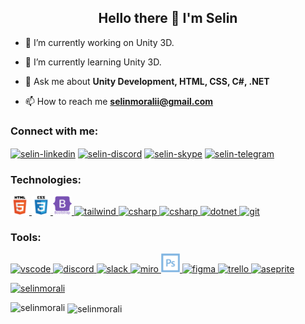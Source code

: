 <h2 align="center">Hello there 👋 I'm Selin</h2>

<p>

- 🔭 I’m currently working on Unity 3D.

- 🌱 I’m currently learning Unity 3D.

- 💬 Ask me about **Unity Development, HTML, CSS, C#, .NET**

- 📫 How to reach me **selinmoralii@gmail.com**
</p>

<h3 align="left">Connect with me:</h3>
<p align="left">
<a href="https://www.linkedin.com/in/selin-morali/" target="blank" rel=”noopener”><img align="center" src="https://velanovascular.com/wp-content/uploads/2020/06/LinkedIn.png" alt="selin-linkedin" height="30" width="30" /></a>
<a href="https://discordapp.com/users/271015968384352268" target="blank" rel=”noopener”><img align="center" src="https://seeklogo.com/images/D/discord-logo-134E148657-seeklogo.com.png" alt="selin-discord" height="30" width="30" /></a>
<a href="https://join.skype.com/invite/NvZnf1Ch7HEV" target="blank" rel="noopener"><img align="center" src="https://seeklogo.com/images/S/skype-icon-logo-62E333BBBA-seeklogo.com.png" alt="selin-skype" height="30" width="30" /></a>
<a href="https://t.me/selinmorali" target="blank" rel="noopener"><img align="center" src="https://seeklogo.com/images/T/telegram-new-2019-logo-060F2D4B81-seeklogo.com.png" alt="selin-telegram" height="30" width="30" /></a>
</p>

<h3 align="left">Technologies:</h3>
<p align="left"> 
<a href="https://www.w3.org/html/" target="_blank" rel=”noopener”> <img src="https://raw.githubusercontent.com/devicons/devicon/master/icons/html5/html5-original-wordmark.svg" alt="html5" width="30" height="30"/> </a> 
<a href="https://www.w3schools.com/css/" target="_blank" rel=”noopener”> <img src="https://raw.githubusercontent.com/devicons/devicon/master/icons/css3/css3-original-wordmark.svg" alt="css3" width="30" height="30"/> </a> 
<a href="https://getbootstrap.com" target="_blank" rel=”noopener”> <img src="https://raw.githubusercontent.com/devicons/devicon/master/icons/bootstrap/bootstrap-plain-wordmark.svg" alt="bootstrap" width="30" height="30"/> </a>
<a href="https://tailwindcss.com/" target="_blank" rel=”noopener”> <img src="https://seeklogo.com/images/T/tailwind-css-logo-5AD4175897-seeklogo.com.png" alt="tailwind" width="30" height="30"/> </a>
<a href="https://unity.com/" target="_blank" rel=”noopener”> <img src="https://seeklogo.com/images/U/unity-logo-988A22E703-seeklogo.com.png" alt="csharp" width="30" height="30"/> </a>
<a href="https://docs.microsoft.com/en-us/dotnet/csharp/" target="_blank" rel=”noopener”> <img src="https://seeklogo.com/images/C/c-sharp-c-logo-02F17714BA-seeklogo.com.png" alt="csharp" width="30" height="30"/> </a>
<a href="https://docs.microsoft.com/en-us/dotnet/" target="_blank" rel=”noopener”> <img src="https://upload.wikimedia.org/wikipedia/commons/thumb/e/ee/.NET_Core_Logo.svg/512px-.NET_Core_Logo.svg.png?20210328084203" alt="dotnet" width="30" height="30"/> </a>
<a href="https://git-scm.com/" target="_blank" rel=”noopener”> <img src="https://www.vectorlogo.zone/logos/git-scm/git-scm-icon.svg" alt="git" width="30" height="30"/> </a>
</p>
  
<h3 align="left">Tools:</h3>
<a href="https://code.visualstudio.com/" target="_blank" rel=”noopener”> <img src="https://upload.wikimedia.org/wikipedia/commons/thumb/9/9a/Visual_Studio_Code_1.35_icon.svg/1024px-Visual_Studio_Code_1.35_icon.svg.png" alt="vscode" width="30" height="30"/> </a>
<a href="https://discord.com/" target="_blank" rel=”noopener”> <img src="https://cdn4.iconfinder.com/data/icons/logos-and-brands/512/91_Discord_logo_logos-512.png" alt="discord" width="30" height="30"/> </a> 
<a href="https://slack.com/intl/en-tr/" target="_blank" rel=”noopener”> <img src="https://cdn.brandfolder.io/5H442O3W/as/pl546j-7le8zk-4nzzs1/Slack_Mark_Web.png" alt="slack" width="30" height="30"/> </a>
<a href="https://miro.com/" target="_blank" rel=”noopener”> <img src="https://seeklogo.com/vector-logo/401278/miro" alt="miro" width="30" height="30"/> </a>
<a href="https://www.photoshop.com/en" target="_blank" rel=”noopener”> <img src="https://raw.githubusercontent.com/devicons/devicon/master/icons/photoshop/photoshop-line.svg" alt="photoshop" width="30" height="30"/> </a> 
<a href="https://www.figma.com/" target="_blank" rel=”noopener”> <img src="https://seeklogo.com/images/F/figma-logo-E4E21D3AEA-seeklogo.com.png" alt="figma" width="30" height="30"/> </a> 
<a href="https://trello.com/en" target="_blank" rel=”noopener”> <img src="https://cdn.iconscout.com/icon/free/png-512/trello-6-569395.png" alt="trello" width="30" height="30"/> </a>
<a href="https://www.aseprite.org" target="_blank" rel=”noopener”> <img src="https://share.natebeaty.com//aseprite-no-border/aseprite-no-border.png" alt="aseprite" width="30" height="30"/> </a>
</p>

<p align="left"> <a href="https://github.com/ryo-ma/github-profile-trophy"><img src="https://github-profile-trophy.vercel.app/?username=selinmorali&title=Commit,MultiLanguage,Repositories,Stars,PullRequest,Issues&margin-w=5&no-bg=true" alt="selinmorali" /></a> </p>

<p><img align="left" src="https://github-readme-stats.vercel.app/api/top-langs?username=selinmorali&show_icons=true&theme=radical&locale=en&layout=compact" alt="selinmorali" /></p>

<p>&nbsp;<img align="center" src="https://github-readme-stats.vercel.app/api?username=selinmorali&show_icons=true&theme=dark&locale=en" alt="selinmorali" width="50%" /></p>
